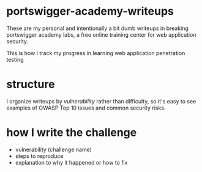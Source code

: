 # portswigger-academy-writeups
These are my personal and intentionally a bit dumb writeups in breaking portswigger academy labs, a free online training center for web application security.

This is how I track my progress in learning web application penetration testing 

# structure
I organize writeups by *vulnerability* rather than difficulty, so it's easy to see examples of OWASP Top 10 issues and common security risks.

# how I write the challenge
- vulnerability (challenge name)
- steps to reproduce
- explanation to why it happened or how to fix
